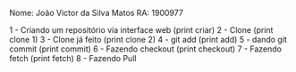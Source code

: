 Nome: João Victor da Silva Matos RA: 1900977

1 - Criando um repositório via interface web (print criar)
2 - Clone (print clone 1)
3 - Clone já feito (print clone 2)
4 - git add (print add)
5 - dando git commit (print commit)
6 - Fazendo checkout (print checkout)
7 - Fazendo fetch (print fetch)
8 - Fazendo Pull

